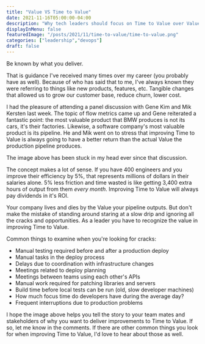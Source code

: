 ```yaml
---
title: "Value VS Time to Value"
date: 2021-11-16T05:00:00-04:00
description: "Why tech leaders should focus on Time to Value over Value"
displayInMenu: false
featuredImage: "/posts/2021/11/time-to-value/time-to-value.png"
categories: ["leadership","devops"]
draft: false
---
```

Be known by what you deliver.

That is guidance I've received many times over my career (you probably have as well). Because of who has said that to me, I've always known they were referring to things like new products, features, etc. Tangible changes that allowed us to grow our customer base, reduce churn, lower cost.

I had the pleasure of attending a panel discussion with Gene Kim and Mik Kersten last week. The topic of flow metrics came up and Gene reiterated a fantastic point: the most valuable product that BMW produces is not its cars, it's their factories. Likewise, a software company's most valuable product is its pipeline. He and Mik went on to stress that improving Time to Value is always going to have a better return than the actual Value the production pipeline produces.

The image above has been stuck in my head ever since that discussion.

The concept makes a lot of sense. If you have 400 engineers and you improve their efficiency by 5%, that represents millions of dollars in their salaries alone. 5% less friction and time wasted is like getting 3,400 extra hours of output from them *every month*. Improving Time to Value will always pay dividends in it's ROI.

Your company lives and dies by the Value your pipeline outputs. But don't make the mistake of standing around staring at a slow drip and ignoring all the cracks and opportunities. As a leader you have to recognize the value in improving Time to Value.

Common things to examine when you're looking for cracks:

 - Manual testing required before and after a production deploy
 - Manual tasks in the deploy process
 - Delays due to coordination with infrastructure changes
 - Meetings related to deploy planning
 - Meetings between teams using each other's APIs
 - Manual work required for patching libraries and servers
 - Build time before local tests can be run (old, slow developer machines)
 - How much focus time do developers have during the average day?
 - Frequent interruptions due to production problems

I hope the image above helps you tell the story to your team mates and stakeholders of why you want to deliver improvements to Time to Value. If so, let me know in the comments. If there are other common things you look for when improving Time to Value, I'd love to hear about those as well.
